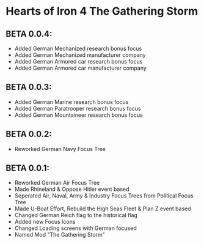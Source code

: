 # Hearts of Iron 4 The Gathering Storm
## BETA 0.0.4:
 - Added German Mechanized research bonus focus
 - Added German Mechanized manufacturer company
 - Added German Armored car research bonus focus
 - Added German Armored car manufacturer company
## BETA 0.0.3:
 - Added German Marine research bonus focus
 - Added German Paratrooper research bonus focus
 - Added German Mountaineer research bonus focus
## BETA 0.0.2:
 - Reworked German Navy Focus Tree
## BETA 0.0.1:
 - Reworked German Air Focus Tree
 - Made Rhineland & Oppose Hitler event based
 - Seperated Air, Naval, Army & Industry Focus Trees from Political Focus Tree
 - Made U-Boat Effort, Rebuild the High Seas Fleet & Plan Z event based
 - Changed German Reich flag to the historical flag
 - Added new Focus Icons
 - Changed Loading screens with German focused
 - Named Mod "The Gathering Storm"

